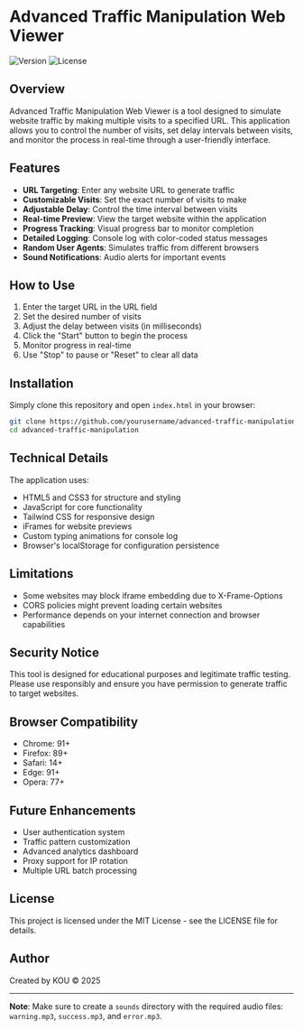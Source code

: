 # Advanced Traffic Manipulation Web Viewer

![Version](https://img.shields.io/badge/version-1.0.0-blue.svg)
![License](https://img.shields.io/badge/license-MIT-green.svg)

## Overview

Advanced Traffic Manipulation Web Viewer is a tool designed to simulate website traffic by making multiple visits to a specified URL. This application allows you to control the number of visits, set delay intervals between visits, and monitor the process in real-time through a user-friendly interface.

## Features

- **URL Targeting**: Enter any website URL to generate traffic
- **Customizable Visits**: Set the exact number of visits to make
- **Adjustable Delay**: Control the time interval between visits
- **Real-time Preview**: View the target website within the application
- **Progress Tracking**: Visual progress bar to monitor completion
- **Detailed Logging**: Console log with color-coded status messages
- **Random User Agents**: Simulates traffic from different browsers
- **Sound Notifications**: Audio alerts for important events

## How to Use

1. Enter the target URL in the URL field
2. Set the desired number of visits
3. Adjust the delay between visits (in milliseconds)
4. Click the "Start" button to begin the process
5. Monitor progress in real-time
6. Use "Stop" to pause or "Reset" to clear all data

## Installation

Simply clone this repository and open `index.html` in your browser:

```bash
git clone https://github.com/yourusername/advanced-traffic-manipulation.git
cd advanced-traffic-manipulation
```

## Technical Details

The application uses:
- HTML5 and CSS3 for structure and styling
- JavaScript for core functionality
- Tailwind CSS for responsive design
- iFrames for website previews
- Custom typing animations for console log
- Browser's localStorage for configuration persistence

## Limitations

- Some websites may block iframe embedding due to X-Frame-Options
- CORS policies might prevent loading certain websites
- Performance depends on your internet connection and browser capabilities

## Security Notice

This tool is designed for educational purposes and legitimate traffic testing. Please use responsibly and ensure you have permission to generate traffic to target websites.

## Browser Compatibility

- Chrome: 91+
- Firefox: 89+
- Safari: 14+
- Edge: 91+
- Opera: 77+

## Future Enhancements

- User authentication system
- Traffic pattern customization
- Advanced analytics dashboard
- Proxy support for IP rotation
- Multiple URL batch processing

## License

This project is licensed under the MIT License - see the LICENSE file for details.

## Author

Created by KOU © 2025

---

**Note**: Make sure to create a `sounds` directory with the required audio files: `warning.mp3`, `success.mp3`, and `error.mp3`.